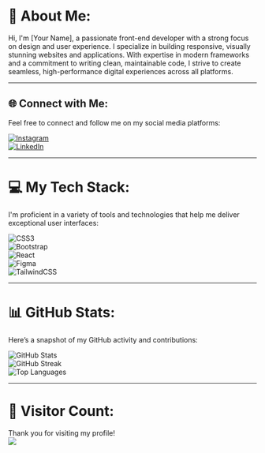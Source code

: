 # 💫 About Me:
Hi, I'm [Your Name], a passionate front-end developer with a strong focus on design and user experience. I specialize in building responsive, visually stunning websites and applications. With expertise in modern frameworks and a commitment to writing clean, maintainable code, I strive to create seamless, high-performance digital experiences across all platforms.

---

## 🌐 Connect with Me:
Feel free to connect and follow me on my social media platforms:

[![Instagram](https://img.shields.io/badge/Instagram-%23E4405F.svg?logo=Instagram&logoColor=white)](https://instagram.com/danishooo7_)  
[![LinkedIn](https://img.shields.io/badge/LinkedIn-%230077B5.svg?logo=linkedin&logoColor=white)](https://linkedin.com/in/khan-ziaulhaq)

---

# 💻 My Tech Stack:
I'm proficient in a variety of tools and technologies that help me deliver exceptional user interfaces:

![CSS3](https://img.shields.io/badge/css3-%231572B6.svg?style=for-the-badge&logo=css3&logoColor=white)  
![Bootstrap](https://img.shields.io/badge/bootstrap-%238511FA.svg?style=for-the-badge&logo=bootstrap&logoColor=white)  
![React](https://img.shields.io/badge/react-%2320232a.svg?style=for-the-badge&logo=react&logoColor=%2361DAFB)  
![Figma](https://img.shields.io/badge/figma-%23F24E1E.svg?style=for-the-badge&logo=figma&logoColor=white)  
![TailwindCSS](https://img.shields.io/badge/tailwindcss-%2338B2AC.svg?style=for-the-badge&logo=tailwind-css&logoColor=white)

---

# 📊 GitHub Stats:
Here’s a snapshot of my GitHub activity and contributions:

![GitHub Stats](https://github-readme-stats.vercel.app/api?username=khan-Ziaulhaq&theme=dark&hide_border=false&include_all_commits=false&count_private=false)  
![GitHub Streak](https://github-readme-streak-stats.herokuapp.com/?user=khan-Ziaulhaq&theme=dark&hide_border=false)  
![Top Languages](https://github-readme-stats.vercel.app/api/top-langs/?username=khan-Ziaulhaq&theme=dark&hide_border=false&include_all_commits=false&count_private=false&layout=compact)

---

# 👀 Visitor Count:
Thank you for visiting my profile!  
[![](https://visitcount.itsvg.in/api?id=khan-Ziaulhaq&icon=0&color=0)](https://visitcount.itsvg.in)
